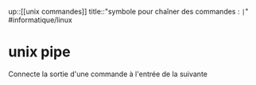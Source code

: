 up::[[unix commandes]]
title::"symbole pour chaîner des commandes : `|`"
#informatique/linux 
# unix pipe
Connecte la sortie d'une commande à l'entrée de la suivante


